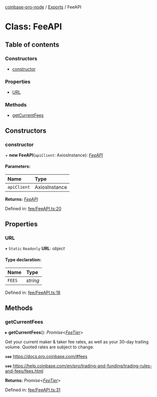 [coinbase-pro-node](../README.md) / [Exports](../modules.md) / FeeAPI

# Class: FeeAPI

## Table of contents

### Constructors

- [constructor](feeapi.md#constructor)

### Properties

- [URL](feeapi.md#url)

### Methods

- [getCurrentFees](feeapi.md#getcurrentfees)

## Constructors

### constructor

\+ **new FeeAPI**(`apiClient`: AxiosInstance): [*FeeAPI*](feeapi.md)

#### Parameters:

Name | Type |
:------ | :------ |
`apiClient` | AxiosInstance |

**Returns:** [*FeeAPI*](feeapi.md)

Defined in: [fee/FeeAPI.ts:20](https://github.com/bennycode/coinbase-pro-node/blob/c3d8f7c/src/fee/FeeAPI.ts#L20)

## Properties

### URL

▪ `Static` `Readonly` **URL**: *object*

#### Type declaration:

Name | Type |
:------ | :------ |
`FEES` | *string* |

Defined in: [fee/FeeAPI.ts:18](https://github.com/bennycode/coinbase-pro-node/blob/c3d8f7c/src/fee/FeeAPI.ts#L18)

## Methods

### getCurrentFees

▸ **getCurrentFees**(): *Promise*<[*FeeTier*](../interfaces/feetier.md)\>

Get your current maker & taker fee rates, as well as your 30-day trailing volume. Quoted rates are subject to
change.

**`see`** https://docs.pro.coinbase.com/#fees

**`see`** https://help.coinbase.com/en/pro/trading-and-funding/trading-rules-and-fees/fees.html

**Returns:** *Promise*<[*FeeTier*](../interfaces/feetier.md)\>

Defined in: [fee/FeeAPI.ts:31](https://github.com/bennycode/coinbase-pro-node/blob/c3d8f7c/src/fee/FeeAPI.ts#L31)
